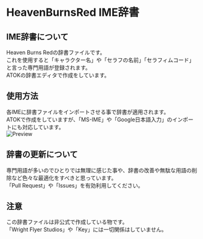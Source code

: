 # HeavenBurnsRed IME辞書
## IME辞書について
Heaven Burns Redの辞書ファイルです。<br>
これを使用すると「キャラクター名」や「セラフの名前」「セラフィムコード」と言った専門用語が登録されます。<br>
ATOKの辞書エディタで作成をしています。

## 使用方法
各IMEに辞書ファイルをインポートさせる事で辞書が適用されます。<br>
ATOKで作成をしていますが、「MS-IME」や「Google日本語入力」のインポートにも対応しています。<br>
![Preview](https://github.com/reindex-ot/HeavenBurnsRed_IMEDic/blob/main/Images/Preview.png?raw=true)

## 辞書の更新について
専門用語が多いのでひとりでは無理に感じた事や、辞書の改善や無駄な用語の削除など色々な最適化をすべきと思っています。<br>
「Pull Request」や「Issues」を有効利用してください。

## 注意
この辞書ファイルは非公式で作成している物です。<br>
「Wright Flyer Studios」や「Key」には一切関係はしていません。

